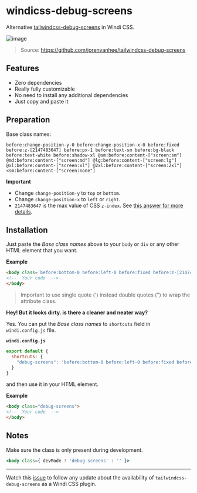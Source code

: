 # windicss-debug-screens
Alternative [tailwindcss-debug-screens](https://github.com/jorenvanhee/tailwindcss-debug-screens) in Windi CSS.

![image](https://user-images.githubusercontent.com/39755201/124317822-f7e30500-dba1-11eb-8273-e5be4937b9ae.png)
> Source: https://github.com/jorenvanhee/tailwindcss-debug-screens

## Features

- Zero dependencies
- Really fully customizable
- No need to install any additional dependencies
- Just copy and paste it

## Preparation

Base class names:

`before:change-position-y-0 before:change-position-x-0 before:fixed before:z-[2147483647] before:px-1 before:text-sm before:bg-black before:text-white before:shadow-xl @sm:before:content-["screen:sm"] @md:before:content-["screen:md"] @lg:before:content-["screen:lg"] @xl:before:content-["screen:xl"] @2xl:before:content-["screen:2xl"] <sm:before:content-["screen:none"]`

**Important**

- Change `change-position-y` to `top` or `bottom`.
- Change `change-position-x` to `left` or `right`.
- `2147483647` is the max value of CSS `z-index`. See [this answer for more details](https://stackoverflow.com/a/856569/10861398).

## Installation

Just paste the _Base class names_ above to your `body` or `div` or any other HTML element that you want.

**Example**

```html
<body class='before:bottom-0 before:left-0 before:fixed before:z-[2147483647] before:px-1 before:text-sm before:bg-black before:text-white before:shadow-xl @sm:before:content-["screen:sm"] @md:before:content-["screen:md"] @lg:before:content-["screen:lg"] @xl:before:content-["screen:xl"] @2xl:before:content-["screen:2xl"] <sm:before:content-["screen:none"]'>
<!--  Your code  -->
</body>
```

> Important to use single quote (') instead double quotes (") to wrap the attribute class.


**Hey! But it looks dirty. is there a cleaner and neater way?**

Yes. You can put the _Base class names_ to `shortcuts` field in `windi.config.js` file.

**`windi.config.js`**

```js
export default {
  shortcuts: {
    "debug-screens": 'before:bottom-0 before:left-0 before:fixed before:z-[2147483647] before:px-1 before:text-sm before:bg-black before:text-white before:shadow-xl @sm:before:content-["screen:sm"] @md:before:content-["screen:md"] @lg:before:content-["screen:lg"] @xl:before:content-["screen:xl"] @2xl:before:content-["screen:2xl"] <sm:before:content-["screen:none"]'
  }
}
```
and then use it in your HTML element.

**Example**

```html
<body class="debug-screens">
<!--  Your code  -->
</body>
```

## Notes

Make sure the class is only present during development.

```jsx
<body class={ devMode ? 'debug-screens' : '' }>
```

<hr/>

Watch this [issue](https://github.com/windicss/plugins/issues/7) to follow any update about the availability of `tailwindcss-debug-screens` as a Windi CSS plugin.
